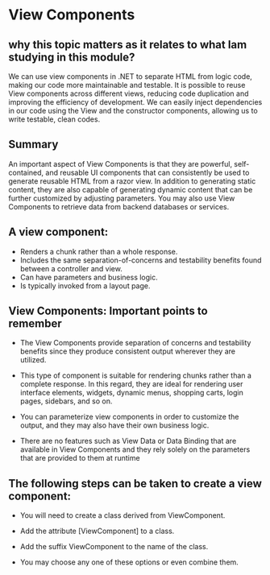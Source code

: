 

# View Components




## why this topic matters as it relates to what Iam studying in this module?

We can use view components in .NET to separate HTML from logic code, making our code more maintainable and testable. It is possible to reuse View components across different views, reducing code duplication and improving the efficiency of development. We can easily inject dependencies in our code using the View and the constructor components, allowing us to write testable, clean codes.

## Summary

An important aspect of View Components is that they are powerful, self-contained, and reusable UI components that can consistently be used to generate reusable HTML from a razor view. In addition to generating static content, they are also capable of generating dynamic content that can be further customized by adjusting parameters. You may also use View Components to retrieve data from backend databases or services.


## A view component:

- Renders a chunk rather than a whole response.
- Includes the same separation-of-concerns and testability benefits found between a controller and view.
- Can have parameters and business logic.
- Is typically invoked from a layout page.




## View Components: Important points to remember

- The View Components provide separation of concerns and testability benefits since they produce consistent output wherever they are utilized.

- This type of component is suitable for rendering chunks rather than a complete response. In this regard, they are ideal for rendering user interface elements, widgets, dynamic menus, shopping carts, login pages, sidebars, and so on.  

- You can parameterize view components in order to customize the output, and they may also have their own business logic.

- There are no features such as View Data or Data Binding that are available in View Components and they rely solely on the parameters that are provided to them at runtime  




## The following steps can be taken to create a view component:

- You will need to create a class derived from ViewComponent.

- Add the attribute [ViewComponent] to a class.

- Add the suffix ViewComponent to the name of the class.

- You may choose any one of these options or even combine them.


